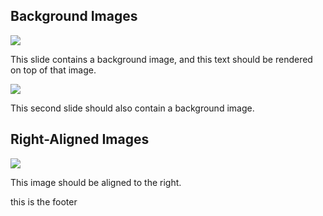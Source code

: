 ## Background Images

![](/static-images/img/full.png)

This slide contains a background image, and this text should be rendered on top of that image.

![](/static-images/img/full.png)

This second slide should also contain a background image.

## Right-Aligned Images

![](/static-images/img/half.png)

This image should be aligned to the right.

this is the footer
